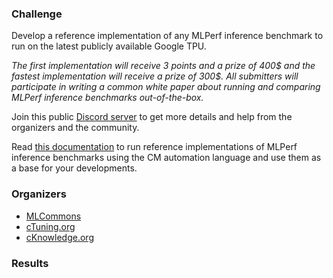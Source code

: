 ### Challenge

Develop a reference implementation of any MLPerf inference benchmark to run on the latest publicly available Google TPU.

*The first implementation will receive 3 points and a prize of 400$ and the fastest implementation will receive a prize of 300$.
All submitters will participate in writing a common white paper about 
running and comparing MLPerf inference benchmarks out-of-the-box.*

Join this public [Discord server](https://discord.gg/JjWNWXKxwT) to get more details
and help from the organizers and the community.

Read [this documentation](https://github.com/mlcommons/ck/blob/master/docs/mlperf/inference/README.md) 
to run reference implementations of MLPerf inference benchmarks 
using the CM automation language and use them as a base for your developments.

### Organizers

* [MLCommons](https://cKnowledge.org/mlcommons-taskforce)
* [cTuning.org](https://www.linkedin.com/company/ctuning-foundation)
* [cKnowledge.org](https://www.linkedin.com/company/cknowledge)


### Results

